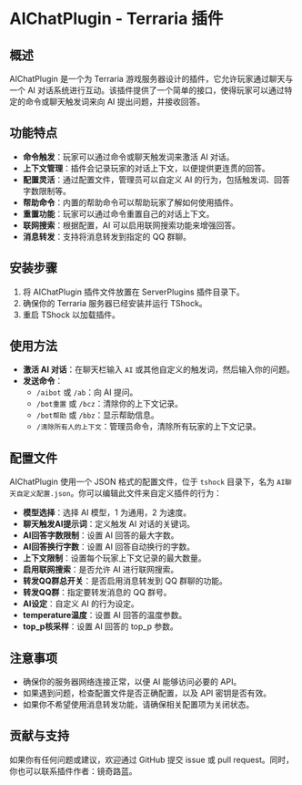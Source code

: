# AIChatPlugin - Terraria 插件

## 概述

AIChatPlugin 是一个为 Terraria 游戏服务器设计的插件，它允许玩家通过聊天与一个 AI 对话系统进行互动。该插件提供了一个简单的接口，使得玩家可以通过特定的命令或聊天触发词来向 AI 提出问题，并接收回答。

## 功能特点

- **命令触发**：玩家可以通过命令或聊天触发词来激活 AI 对话。
- **上下文管理**：插件会记录玩家的对话上下文，以便提供更连贯的回答。
- **配置灵活**：通过配置文件，管理员可以自定义 AI 的行为，包括触发词、回答字数限制等。
- **帮助命令**：内置的帮助命令可以帮助玩家了解如何使用插件。
- **重置功能**：玩家可以通过命令重置自己的对话上下文。
- **联网搜索**：根据配置，AI 可以启用联网搜索功能来增强回答。
- **消息转发**：支持将消息转发到指定的 QQ 群聊。

## 安装步骤

1. 将 AIChatPlugin 插件文件放置在 ServerPlugins 插件目录下。
2. 确保你的 Terraria 服务器已经安装并运行 TShock。
3. 重启 TShock 以加载插件。

## 使用方法

- **激活 AI 对话**：在聊天栏输入 `AI` 或其他自定义的触发词，然后输入你的问题。
- **发送命令**：
  - `/aibot` 或 `/ab`：向 AI 提问。
  - `/bot重置` 或 `/bcz`：清除你的上下文记录。
  - `/bot帮助` 或 `/bbz`：显示帮助信息。
  - `/清除所有人的上下文`：管理员命令，清除所有玩家的上下文记录。

## 配置文件

AIChatPlugin 使用一个 JSON 格式的配置文件，位于 `tshock` 目录下，名为 `AI聊天自定义配置.json`。你可以编辑此文件来自定义插件的行为：

- **模型选择**：选择 AI 模型，1 为通用，2 为速度。
- **聊天触发AI提示词**：定义触发 AI 对话的关键词。
- **AI回答字数限制**：设置 AI 回答的最大字数。
- **AI回答换行字数**：设置 AI 回答自动换行的字数。
- **上下文限制**：设置每个玩家上下文记录的最大数量。
- **启用联网搜索**：是否允许 AI 进行联网搜索。
- **转发QQ群总开关**：是否启用消息转发到 QQ 群聊的功能。
- **转发QQ群**：指定要转发消息的 QQ 群号。
- **AI设定**：自定义 AI 的行为设定。
- **temperature温度**：设置 AI 回答的温度参数。
- **top_p核采样**：设置 AI 回答的 top_p 参数。

## 注意事项

- 确保你的服务器网络连接正常，以便 AI 能够访问必要的 API。
- 如果遇到问题，检查配置文件是否正确配置，以及 API 密钥是否有效。
- 如果你不希望使用消息转发功能，请确保相关配置项为关闭状态。

## 贡献与支持

如果你有任何问题或建议，欢迎通过 GitHub 提交 issue 或 pull request。同时，你也可以联系插件作者：镜奇路蓝。
